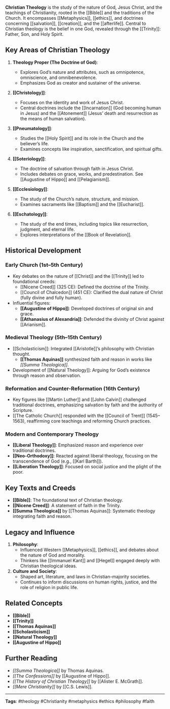 **Christian Theology** is the study of the nature of God, Jesus Christ, and the teachings of Christianity, rooted in the [[Bible]] and the traditions of the Church. It encompasses [[Metaphysics]], [[ethics]], and doctrines concerning [[salvation]], [[creation]], and the [[afterlife]]. Central to Christian theology is the belief in one God, revealed through the [[Trinity]]: Father, Son, and Holy Spirit.

## Key Areas of Christian Theology
1. **Theology Proper (The Doctrine of God)**:
   - Explores God’s nature and attributes, such as omnipotence, omniscience, and omnibenevolence.
   - Emphasizes God as creator and sustainer of the universe.

2. **[[Christology]]**:
   - Focuses on the identity and work of Jesus Christ.
   - Central doctrines include the [[Incarnation]] (God becoming human in Jesus) and the [[Atonement]] (Jesus’ death and resurrection as the means of human salvation).

3. **[[Pneumatology]]**:
   - Studies the [[Holy Spirit]] and its role in the Church and the believer’s life.
   - Examines concepts like inspiration, sanctification, and spiritual gifts.

4. **[[Soteriology]]**:
   - The doctrine of salvation through faith in Jesus Christ.
   - Includes debates on grace, works, and predestination. See [[Augustine of Hippo]] and [[Pelagianism]].

5. **[[Ecclesiology]]**:
   - The study of the Church’s nature, structure, and mission.
   - Examines sacraments like [[Baptism]] and the [[Eucharist]].

6. **[[Eschatology]]**:
   - The study of the end times, including topics like resurrection, judgment, and eternal life.
   - Explores interpretations of the [[Book of Revelation]].

## Historical Development
### Early Church (1st–5th Century)
- Key debates on the nature of [[Christ]] and the [[Trinity]] led to foundational creeds:
  - [[Nicene Creed]] (325 CE): Defined the doctrine of the Trinity.
  - [[Council of Chalcedon]] (451 CE): Clarified the dual nature of Christ (fully divine and fully human).
- Influential figures:
  - **[[Augustine of Hippo]]**: Developed doctrines of original sin and grace.
  - **[[Athanasius of Alexandria]]**: Defended the divinity of Christ against [[Arianism]].

### Medieval Theology (5th–15th Century)
- [[Scholasticism]]: Integrated [[Aristotle]]’s philosophy with Christian thought.
  - **[[Thomas Aquinas]]** synthesized faith and reason in works like *[[Summa Theologica]]*.
- Development of [[Natural Theology]]: Arguing for God’s existence through reason and observation.

### Reformation and Counter-Reformation (16th Century)
- Key figures like [[Martin Luther]] and [[John Calvin]] challenged traditional doctrines, emphasizing salvation by faith and the authority of Scripture.
- [[The Catholic Church]] responded with the [[Council of Trent]] (1545–1563), reaffirming core teachings and reforming Church practices.

### Modern and Contemporary Theology
- **[[Liberal Theology]]**: Emphasized reason and experience over traditional doctrines.
- **[[Neo-Orthodoxy]]**: Reacted against liberal theology, focusing on the transcendence of God (e.g., [[Karl Barth]]).
- **[[Liberation Theology]]**: Focused on social justice and the plight of the poor.

## Key Texts and Creeds
- **[[Bible]]**: The foundational text of Christian theology.
- **[[Nicene Creed]]**: A statement of faith in the Trinity.
- **[[Summa Theologica]]** by [[Thomas Aquinas]]: Systematic theology integrating faith and reason.

## Legacy and Influence
1. **Philosophy**:
   - Influenced Western [[Metaphysics]], [[ethics]], and debates about the nature of God and morality.
   - Thinkers like [[Immanuel Kant]] and [[Hegel]] engaged deeply with Christian theological ideas.
2. **Culture and Society**:
   - Shaped art, literature, and laws in Christian-majority societies.
   - Continues to inform discussions on human rights, justice, and the role of religion in public life.

## Related Concepts
- **[[Bible]]**
- **[[Trinity]]**
- **[[Thomas Aquinas]]**
- **[[Scholasticism]]**
- **[[Natural Theology]]**
- **[[Augustine of Hippo]]**

## Further Reading
- *[[Summa Theologica]]* by Thomas Aquinas.
- *[[The Confessions]]* by [[Augustine of Hippo]].
- *[[The History of Christian Theology]]* by [[Alister E. McGrath]].
- *[[Mere Christianity]]* by [[C.S. Lewis]].

---

**Tags**: #theology #Christianity #metaphysics #ethics #philosophy #faith